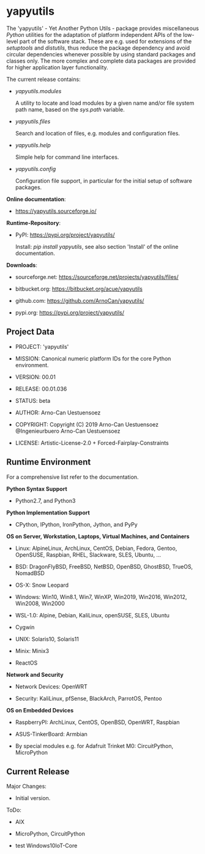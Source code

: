 yapyutils
=========

The 'yapyutils' - Yet Another Python Utils - package provides miscellaneous *Python* utilities for the adaptation 
of platform independent APIs of the low-level part of the software stack.
These are e.g. used for extensions of the *setuptools* and *distutils*, thus reduce
the package dependency and avoid circular dependencies whenever possible by using standard packages and classes only. 
The more complex and complete data packages are provided for higher application layer 
functionality.

The current release contains:

* *yapyutils.modules*

  A utility to locate and load modules by a given name and/or file system path name,
  based on the *sys.path* variable.

* *yapyutils.files*

  Search and location of files, e.g. modules and configuration files.

* *yapyutils.help*

  Simple help for command line interfaces. 

* *yapyutils.config*

  Configuration file support, in particular for the initial setup of software packages.


**Online documentation**:

* https://yapyutils.sourceforge.io/


**Runtime-Repository**:

* PyPI: https://pypi.org/project/yapyutils/

  Install: *pip install yapyutils*, see also section 'Install' of the online documentation.


**Downloads**:

* sourceforge.net: https://sourceforge.net/projects/yapyutils/files/

* bitbucket.org: https://bitbucket.org/acue/yapyutils

* github.com: https://github.com/ArnoCan/yapyutils/

* pypi.org: https://pypi.org/project/yapyutils/


Project Data
------------

* PROJECT: 'yapyutils'

* MISSION: Canonical numeric platform IDs for the core Python environment.

* VERSION: 00.01

* RELEASE: 00.01.036

* STATUS: beta

* AUTHOR: Arno-Can Uestuensoez

* COPYRIGHT: Copyright (C) 2019 Arno-Can Uestuensoez @Ingenieurbuero Arno-Can Uestuensoez

* LICENSE: Artistic-License-2.0 + Forced-Fairplay-Constraints

Runtime Environment
-------------------
For a comprehensive list refer to the documentation.

**Python Syntax Support**

*  Python2.7, and Python3

**Python Implementation Support**

*  CPython, IPython, IronPython, Jython, and PyPy

**OS on Server, Workstation, Laptops, Virtual Machines, and Containers**

* Linux: AlpineLinux, ArchLinux, CentOS, Debian, Fedora, Gentoo, OpenSUSE, Raspbian, RHEL, Slackware, SLES, Ubuntu, ...  

* BSD: DragonFlyBSD, FreeBSD, NetBSD, OpenBSD, GhostBSD, TrueOS, NomadBSD

* OS-X: Snow Leopard

* Windows: Win10, Win8.1, Win7, WinXP, Win2019, Win2016, Win2012, Win2008, Win2000

* WSL-1.0: Alpine, Debian, KaliLinux, openSUSE, SLES, Ubuntu

* Cygwin

* UNIX: Solaris10, Solaris11

* Minix: Minix3

* ReactOS

**Network and Security**

* Network Devices: OpenWRT

* Security: KaliLinux, pfSense, BlackArch, ParrotOS, Pentoo

**OS on Embedded Devices**

* RaspberryPI: ArchLinux, CentOS, OpenBSD, OpenWRT, Raspbian

* ASUS-TinkerBoard: Armbian

* By special modules e.g. for Adafruit Trinket M0: CircuitPython, MicroPython

Current Release
---------------

Major Changes:

* Initial version.

ToDo:

* AIX

* MicroPython, CircuitPython

* test Windows10IoT-Core

